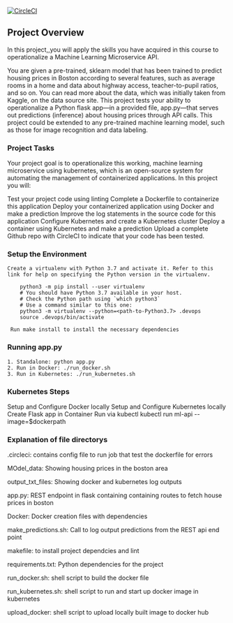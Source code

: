 [![CircleCI](https://circleci.com/gh/Goddhi/DevOps_Microservices_Project.svg?style=svg&circle-token=<YOUR_STATUS_API_TOKEN>)](https://app.circleci.com/pipelines/github/Goddhi/DevOps_Microservices_Project)

<h2>Project Overview </h2>

<p>In this project,,you will apply the skills you have acquired in this course to operationalize a Machine Learning Microservice API.

You are given a pre-trained, sklearn model that has been trained to predict housing prices in Boston according to several features, such as average rooms in a home and data about highway access, teacher-to-pupil ratios, and so on. You can read more about the data, which was initially taken from Kaggle, on the data source site. This project tests your ability to operationalize a Python flask app—in a provided file, app.py—that serves out predictions (inference) about housing prices through API calls. This project could be extended to any pre-trained machine learning model, such as those for image recognition and data labeling.</p>

<h3>Project Tasks</h3>

Your project goal is to operationalize this working, machine learning microservice using kubernetes, which is an open-source system for automating the management of containerized applications. In this project you will:

Test your project code using linting
Complete a Dockerfile to containerize this application
Deploy your containerized application using Docker and make a prediction
Improve the log statements in the source code for this application
Configure Kubernetes and create a Kubernetes cluster
Deploy a container using Kubernetes and make a prediction
Upload a complete Github repo with CircleCI to indicate that your code has been tested.

<h3>Setup the Environment</h3>

    Create a virtualenv with Python 3.7 and activate it. Refer to this link for help on specifying the Python version in the virtualenv.

        python3 -m pip install --user virtualenv
        # You should have Python 3.7 available in your host. 
        # Check the Python path using `which python3`
        # Use a command similar to this one:
        python3 -m virtualenv --python=<path-to-Python3.7> .devops
        source .devops/bin/activate

     Run make install to install the necessary dependencies

<h3>Running app.py</h3>    

    1. Standalone: python app.py
    2. Run in Docker: ./run_docker.sh
    3. Run in Kubernetes: ./run_kubernetes.sh

<h3>Kubernetes Steps</h3>    
    Setup and Configure Docker locally
    Setup and Configure Kubernetes locally
    Create Flask app in Container
    Run via kubectl kubectl run ml-api --image=$dockerpath


<h3>Explanation of file directorys</h3>

.circleci: contains config file to run job that test the dockerfile for errors

MOdel_data: Showing housing prices in the boston area

output_txt_files: Showing docker and kubernetes log outputs

app.py: REST endpoint in flask containing containing routes to fetch house prices in boston

Docker: Docker creation files with dependencies

make_predictions.sh: Call to log output predictions from the REST api end point

makefile: to install project dependcies and lint

requirements.txt: Python dependencies for the project

run_docker.sh: shell script to build the docker file

run_kubernetes.sh: shell script to run and start up docker image in kubernetes

upload_docker: shell script to upload locally built image to docker hub

